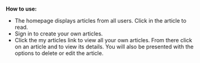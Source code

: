 **How to use:**

*  The homepage displays articles from all users. Click in the article to read.
*  Sign in to create your own articles.
*  Click the my articles link to view all your own articles. From there click on an article and to view its details. You will also be presented with the options to delete or edit the article.
